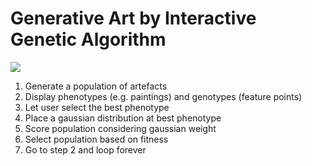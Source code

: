 # Generative Art by Interactive Genetic Algorithm

![](https://upload.wikimedia.org/wikipedia/commons/thumb/d/d2/Coquina_variation3.jpg/250px-Coquina_variation3.jpg)

1. Generate a population of artefacts
2. Display phenotypes (e.g. paintings) and genotypes (feature points)
3. Let user select the best phenotype
4. Place a gaussian distribution at best phenotype
5. Score population considering gaussian weight
6. Select population based on fitness
7. Go to step 2 and loop forever
